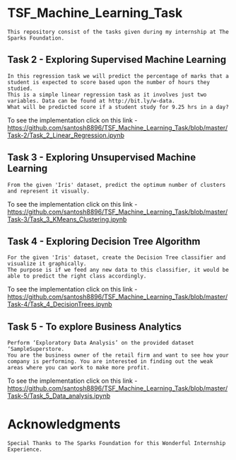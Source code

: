 # TSF_Machine_Learning_Task
   
    This repository consist of the tasks given during my internship at The Sparks Foundation.

## Task 2 - Exploring Supervised Machine Learning    
    
    In this regression task we will predict the percentage of marks that a student is expected to score based upon the number of hours they studied.
    This is a simple linear regression task as it involves just two variables. Data can be found at http://bit.ly/w-data.
    What will be predicted score if a student study for 9.25 hrs in a day? 
 
 To see the implementation click on this link - https://github.com/santosh8896/TSF_Machine_Learning_Task/blob/master/Task-2/Task_2_Linear_Regression.ipynb

## Task 3 - Exploring Unsupervised Machine Learning
    
    From the given 'Iris' dataset, predict the optimum number of clusters and represent it visually.
   
   To see the implementation click on this link - https://github.com/santosh8896/TSF_Machine_Learning_Task/blob/master/Task-3/Task_3_KMeans_Clustering.ipynb

## Task 4 - Exploring Decision Tree Algorithm
    For the given 'Iris' dataset, create the Decision Tree classifier and visualize it graphically. 
    The purpose is if we feed any new data to this classifier, it would be able to predict the right class accordingly.
 
 To see the implementation click on this link - https://github.com/santosh8896/TSF_Machine_Learning_Task/blob/master/Task-4/Task_4_DecisionTrees.ipynb

## Task 5 - To explore Business Analytics
   
    Perform ‘Exploratory Data Analysis’ on the provided dataset ‘SampleSuperstore.
    You are the business owner of the retail firm and want to see how your company is performing. You are interested in finding out the weak areas where you can work to make more profit.
  
  To see the implementation click on this link - https://github.com/santosh8896/TSF_Machine_Learning_Task/blob/master/Task-5/Task_5_Data_analysis.ipynb

# Acknowledgments
    
    Special Thanks to The Sparks Foundation for this Wonderful Internship Experience.
